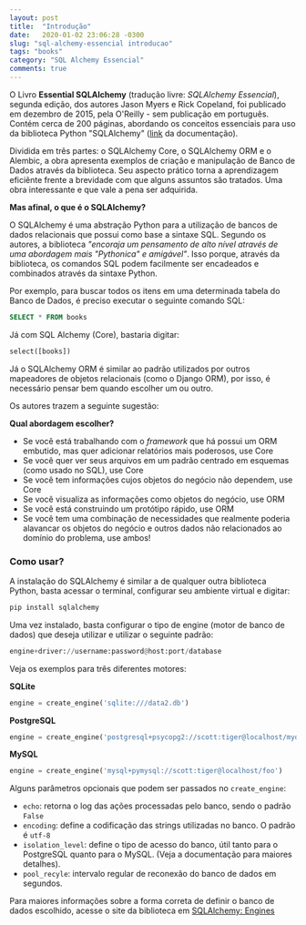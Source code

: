 ```yaml
---
layout: post
title:  "Introdução"
date:   2020-01-02 23:06:28 -0300
slug: "sql-alchemy-essencial introducao"
tags: "books"
category: "SQL Alchemy Essencial"
comments: true
---
```


O Livro **Essential SQLAlchemy** (tradução livre: *SQLAlchemy Essencial*), segunda edição, dos autores Jason Myers e Rick Copeland, foi publicado em dezembro de 2015, pela O'Reilly - sem publicação em português. Contém cerca de 200 páginas, abordando os conceitos essenciais para uso da biblioteca Python "SQLAlchemy" ([link](https://www.sqlalchemy.org/) da documentação).

Dividida em três partes: o SQLAlchemy Core, o SQLAlchemy ORM e o Alembic, a obra apresenta exemplos de criação e manipulação de Banco de Dados através da biblioteca. Seu aspecto prático torna a aprendizagem eficiênte frente a brevidade com que alguns assuntos são tratados. Uma obra interessante e que vale a pena ser adquirida.

**Mas afinal, o que é o SQLAlchemy?**

O SQLAlchemy é uma abstração Python para a utilização de bancos de dados relacionais que possui como base a sintaxe SQL. Segundo os autores, a biblioteca *"encoraja um pensamento de alto nível através de uma abordagem mais "Pythonica" e amigável"*. Isso porque, através da biblioteca, os comandos SQL podem facilmente ser encadeados e combinados através da sintaxe Python.

Por exemplo, para buscar todos os itens em uma determinada tabela do Banco de Dados, é preciso executar o seguinte comando SQL:

```sql
SELECT * FROM books
```

Já com SQL Alchemy (Core), bastaria digitar:

```python
select([books])
```

Já o SQLAlchemy ORM é similar ao padrão utilizados por outros mapeadores de objetos relacionais (como o Django ORM), por isso, é necessário pensar bem quando escolher um ou outro.

Os autores trazem a seguinte sugestão:

**Qual abordagem escolher?**

- Se você está trabalhando com o *framework* que há possui um ORM embutido, mas quer adicionar relatórios mais poderosos, use Core
- Se você quer ver seus arquivos em um padrão centrado em esquemas (como usado no SQL), use Core
- Se você tem informações cujos objetos do negócio não dependem, use Core
- Se você visualiza as informações como objetos do negócio, use ORM
- Se você está construindo um protótipo rápido, use ORM
- Se você tem uma combinação de necessidades que realmente poderia alavancar os objetos do negócio e outros dados não relacionados ao domínio do problema, use ambos!

### Como usar?

A instalação do SQLAlchemy é similar a de qualquer outra biblioteca Python, basta acessar o terminal, configurar seu ambiente virtual e digitar:

```python
pip install sqlalchemy
```

Uma vez instalado, basta configurar o tipo de engine (motor de banco de dados) que deseja utilizar e utilizar o seguinte padrão:

```python
engine+driver://username:password@host:port/database
```

Veja os exemplos para três diferentes motores:

**SQLite**
```python
engine = create_engine('sqlite:///data2.db')
```

**PostgreSQL**
```python
engine = create_engine('postgresql+psycopg2://scott:tiger@localhost/mydatabase')
```

**MySQL**
```python
engine = create_engine('mysql+pymysql://scott:tiger@localhost/foo')
```

Alguns parâmetros opcionais que podem ser passados no `create_engine`:

- `echo`: retorna o log das ações processadas pelo banco, sendo o padrão `False`
- `encoding`: define a codificação das strings utilizadas no banco. O padrão é `utf-8`
- `isolation_level`: define o tipo de acesso do banco, útil tanto para o PostgreSQL quanto para o MySQL. (Veja a documentação para maiores detalhes).
- `pool_recyle`: intervalo regular de reconexão do banco de dados em segundos.

Para maiores informações sobre a forma correta de definir o banco de dados escolhido, acesse o site da biblioteca em [SQLAlchemy: Engines](https://docs.sqlalchemy.org/en/14/core/engines.html)
